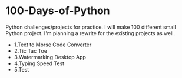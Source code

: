 # 100-Days-of-Python
Python challenges/projects for practice. I will make 100 different small Python project. 
I'm planning a rewrite for the existing projects as well.

- 1.Text to Morse Code Converter
- 2.Tic Tac Toe
- 3.Watermarking Desktop App
- 4.Typing Speed Test
- 5.Test

